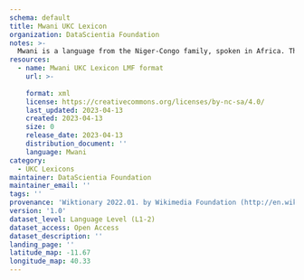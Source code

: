 ```yaml
---
schema: default
title: Mwani UKC Lexicon
organization: DataScientia Foundation
notes: >-
  Mwani is a language from the Niger-Congo family, spoken in Africa. The UKC Lexicon of Mwani is represented as a lexico-semantic network. It consists of words, word senses, synsets, as well as sense-level and synset-level relationships.
resources:
  - name: Mwani UKC Lexicon LMF format
    url: >-
      
    format: xml
    license: https://creativecommons.org/licenses/by-nc-sa/4.0/
    last_updated: 2023-04-13
    created: 2023-04-13
    size: 0
    release_date: 2023-04-13
    distribution_document: ''
    language: Mwani
category:
  - UKC Lexicons
maintainer: DataScientia Foundation
maintainer_email: ''
tags: ''
provenance: 'Wiktionary 2022.01. by Wikimedia Foundation (http://en.wiktionary.org); Princeton WordNet 2.1 by Princeton University (https://wordnet.princeton.edu)'
version: '1.0'
dataset_level: Language Level (L1-2)
dataset_access: Open Access
dataset_description: ''
landing_page: ''
latitude_map: -11.67
longitude_map: 40.33
---
```

